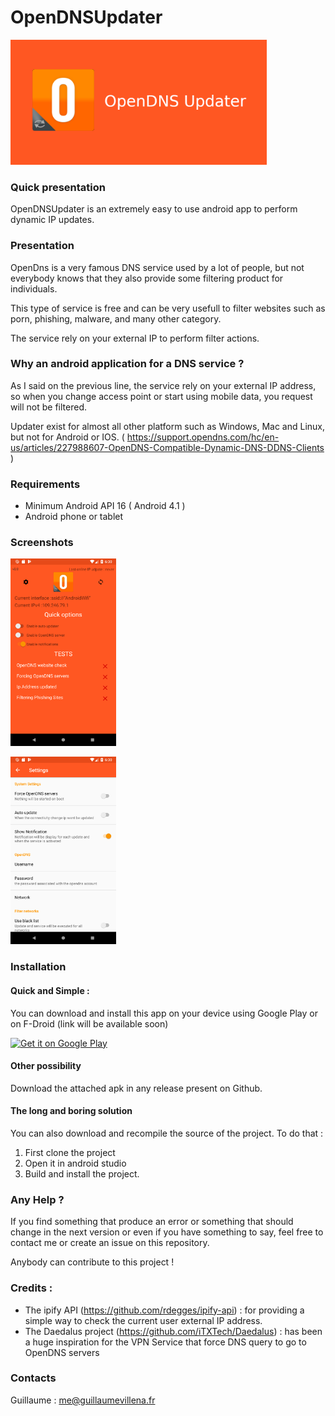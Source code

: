 # OpenDNSUpdater
<img alt='Banner'
      src='https://github.com/Willena/OpenDNSUpdater/raw/new_app/app/release/Baniere.png'  height="200">

### Quick presentation
OpenDNSUpdater is an extremely easy to use android app to perform dynamic IP updates.

### Presentation

OpenDns is a very famous DNS service used by a lot of people, but not everybody knows that they also provide some filtering product for individuals.

This type of service is free and can be very usefull to filter websites such as porn, phishing, malware, and many other category.

The service rely on your external IP to perform filter actions.

### Why an android application for a DNS service ?

As I said on the previous line, the service rely on your external IP address, so when you change access point or start using mobile data, you request will not be filtered.

Updater exist for almost all other platform such as Windows, Mac and Linux, but not for Android or IOS.
( https://support.opendns.com/hc/en-us/articles/227988607-OpenDNS-Compatible-Dynamic-DNS-DDNS-Clients )

### Requirements

- Minimum Android API 16 ( Android 4.1 ) 
- Android phone or tablet

### Screenshots

<img alt='Main screen'
      src='https://github.com/Willena/OpenDNSUpdater/raw/new_app/app/release/Screenshot_1544380209.png'
      height="300">

<img alt='Settings'
      src='https://github.com/Willena/OpenDNSUpdater/raw/new_app/app/release/Screenshot_1544380218.png'
      height="300">

### Installation
#### Quick and Simple :
You can download and install this app on your device using Google Play  or on F-Droid (link will be available soon)

[<img alt='Get it on Google Play'
      src='https://play.google.com/intl/en_us/badges/images/generic/en_badge_web_generic.png'
      height="80">](https://play.google.com/store/apps/details?id=fr.guillaumevillena.opendnsupdater)
      
#### Other possibility
Download the attached apk in any release present on Github.

#### The long and boring solution

You can also download and recompile the source of the project. To do that :
1. First clone the project
2. Open it in android studio
3. Build and install the project.

### Any Help  ?

If you find something that produce an error or something that should change in the next version or even if you have something to say, feel free to contact me or create an issue on this repository.

Anybody can contribute to this project !

### Credits :

- The ipify API (https://github.com/rdegges/ipify-api) : for providing a simple way to check the current user external IP address.
- The Daedalus project (https://github.com/iTXTech/Daedalus) : has been a huge inspiration for the VPN Service that force DNS query to go to OpenDNS servers

### Contacts

Guillaume : me@guillaumevillena.fr
